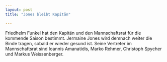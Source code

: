 ```yaml
---
layout: post
title: "Jones bleibt Kapitän"

---
```


Friedhelm Funkel hat den Kapitän und den Mannschaftsrat für die kommende Saison bestimmt. Jermaine Jones wird demnach weiter die Binde tragen, sobald er wieder gesund ist. Seine Vertreter im Mannschaftsrat sind Ioannis Amanatidis, Marko Rehmer, Christoph Spycher und Markus Weissenberger.


